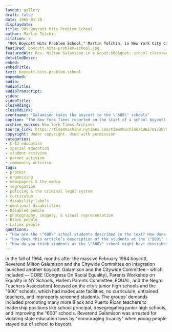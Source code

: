 ```yaml
--- 
layout: gallery
draft: false
date: 1965-01-20
displaydate: 
title: 90% Boycott Hits Problem School
author: Martin Tolchin
citation: >
 "90% Boycott Hits Problem School," Martin Tolchin, in New York City Civil Rights History Project, Accessed: [Month Day, Year], https://nyccivilrightshistory.org/gallery/boycott-hits-problem-school.
featured: boycott-hits-problem-school.jpg
featuredAlt: Rev. Milton Galamison in a &quot;600&quot; school classroom with a group of black teenagers
detailedDescr: 
embed: 
embedTitle: 
text: boycott-hits-problem-school
mapembed: 
audio: 
audioTitle: 
audioTranscript: 
video: 
videoTitle: 
closeRdImg: 
closeRdLink: 
eventname: "Galamison takes the boycott to the \"600\" schools"
caption: "The New York Times reported on the start of a school boycott led by Reverend Milton Galamison that began on January 19, 1965. Galamison was boycotting the continued segregation of New York City’s junior high schools, including those designated as \"600\""
archive_source: New York Times Archives
source_link: https://timesmachine.nytimes.com/timesmachine/1965/01/20/97182442.html?pageNumber=27
copyright: Under copyright. Used with permission
categories: 
- k-12 education
- special education
- student activism
- parent activism
- community activism
tags: 
- protest
- organizing
- newspapers & the media
- segregation
- policing & the criminal legal system
- curriculum
- disability labels
- emotional disabilities
- Disabled people
- photography, imagery, & visual representation
- Black people
- Latinx people
questions:
- "How are the \"600\" school students described in the text? How does that description compare to what you see in the photograph?"
- "How does this article’s description of the students at the \"600\" schools compare to other sources in this document set? How does it compare to press coverage of the February, 1964 boycott?"
- "How do you think students at the \"600\" school might have described themselves and why they attended this school?"
--- 
```


In the fall of 1964, months after the massive February 1964 boycott, Reverend Milton Galamison and the Citywide Committee on Integration launched another boycott. Galamison and the Citywide Committee - which included — CORE (Congress On Racial Equality), Parents Workshop on Equality in NY Schools, Harlem Parents Committee, EQUAL, and the Negro Teachers Association) focused on the city’s junior high schools and the "600" schools, which had inadequate facilities, no curriculum, untrained teachers, and improperly screened students. The groups’ demands included promoting many more Black and Puerto Rican teachers to leadership positions like school principal, desegregating junior high schools, and improving the “600” schools.  Reverend Galamison was arrested for violating state education laws by "encouraging truancy" when young people stayed out of school to boycott.
